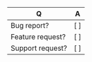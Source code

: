 | Q                | A
| ---------------- | -----
| Bug report?      | [ ]
| Feature request? | [ ]
| Support request? | [ ]

<!--
- For support request or how-tos you can also use Stack Overflow
to ask/answer Kisaan questions.
- Replace this comment by the description of your issue.
-->
